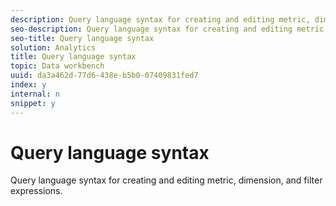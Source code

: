 ```yaml
---
description: Query language syntax for creating and editing metric, dimension, and filter expressions.
seo-description: Query language syntax for creating and editing metric, dimension, and filter expressions.
seo-title: Query language syntax
solution: Analytics
title: Query language syntax
topic: Data workbench
uuid: da3a462d-77d6-438e-b5b0-07409831fed7
index: y
internal: n
snippet: y
---
```


# Query language syntax

Query language syntax for creating and editing metric, dimension, and filter expressions.


